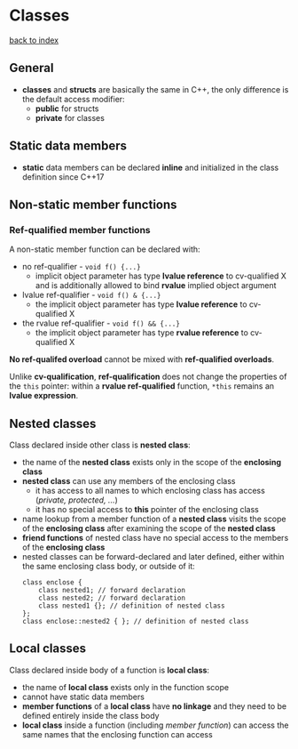 # Classes
[back to index](../README.md)

## General
- **classes** and **structs** are basically the same in C++, the only difference is the default access modifier:
  - **public** for structs
  - **private** for classes

## Static data members
- **static** data members can be declared **inline** and initialized in the class definition since C++17

## Non-static member functions
### Ref-qualified member functions
A non-static member function can be declared with:
- no ref-qualifier - `void f() {...}`
  - implicit object parameter has type **lvalue reference** to cv-qualified X and is additionally allowed to bind **rvalue** implied object argument
- lvalue ref-qualifier - `void f() & {...}`
  - the implicit object parameter has type **lvalue reference** to cv-qualified X
- the rvalue ref-qualifier - `void f() && {...}`
  - the implicit object parameter has type **rvalue reference** to cv-qualified X
  
**No ref-qualifed overload** cannot be mixed with **ref-qualified overloads**.

Unlike **cv-qualification**, **ref-qualification** does not change the properties of the `this` pointer: within a **rvalue ref-qualified** function, `*this` remains an **lvalue expression**.


## Nested classes
Class declared inside other class is **nested class**:
- the name of the **nested class** exists only in the scope of the **enclosing class**
- **nested class** can use any members of the enclosing class
  -  it has access to all names to which enclosing class has access (*private, protected, ...*)
  -  it has no special access to  **this** pointer of the enclosing class
- name lookup from a member function of a **nested class** visits the scope of the **enclosing class** after examining the scope of the **nested class**
- **friend functions** of nested class have no special access to the members of the **enclosing class**
- nested classes can be forward-declared and later defined, either within the same enclosing class body, or outside of it:
    ```
    class enclose {
        class nested1; // forward declaration
        class nested2; // forward declaration
        class nested1 {}; // definition of nested class
    };
    class enclose::nested2 { }; // definition of nested class
    ```

## Local classes
Class declared inside body of a function is **local class**:
- the name of **local class** exists only in the function scope
- cannot have static data members
- **member functions** of a **local class** have **no linkage** and they need to be defined entirely inside the class body
- **local class** inside a function (including *member function*) can access the same names that the enclosing function can access